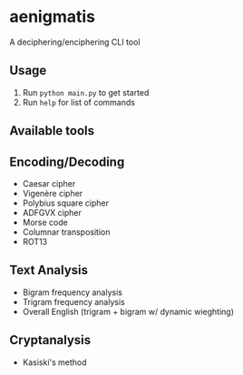 # aenigmatis
A deciphering/enciphering CLI tool

## Usage
1. Run `python main.py` to get started
2. Run `help` for list of commands

## Available tools

## Encoding/Decoding
- Caesar cipher  
- Vigenère cipher  
- Polybius square cipher  
- ADFGVX cipher  
- Morse code  
- Columnar transposition
- ROT13  

## Text Analysis
- Bigram frequency analysis  
- Trigram frequency analysis  
- Overall English (trigram + bigram w/ dynamic wieghting)  

## Cryptanalysis
- Kasiski's method